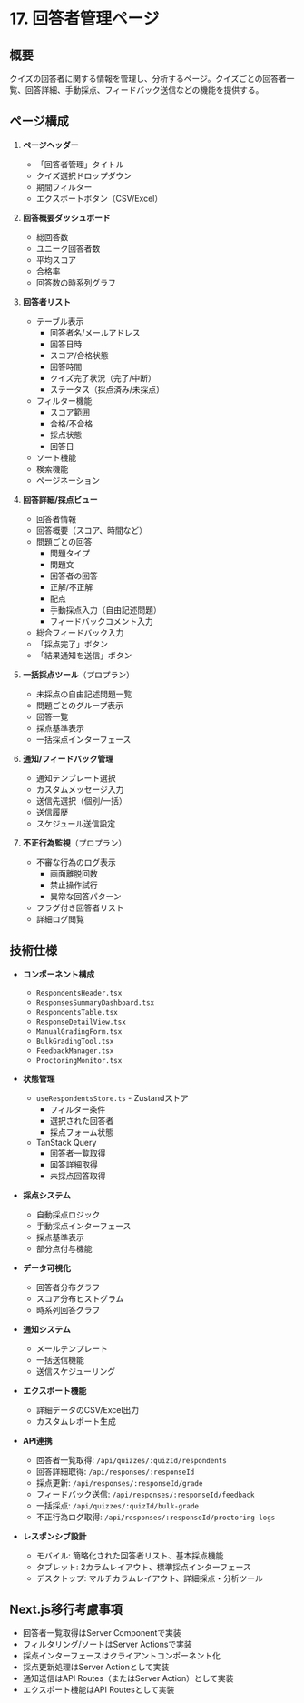 # 17. 回答者管理ページ

## 概要
クイズの回答者に関する情報を管理し、分析するページ。クイズごとの回答者一覧、回答詳細、手動採点、フィードバック送信などの機能を提供する。

## ページ構成
1. **ページヘッダー**
   - 「回答者管理」タイトル
   - クイズ選択ドロップダウン
   - 期間フィルター
   - エクスポートボタン（CSV/Excel）

2. **回答概要ダッシュボード**
   - 総回答数
   - ユニーク回答者数
   - 平均スコア
   - 合格率
   - 回答数の時系列グラフ

3. **回答者リスト**
   - テーブル表示
     - 回答者名/メールアドレス
     - 回答日時
     - スコア/合格状態
     - 回答時間
     - クイズ完了状況（完了/中断）
     - ステータス（採点済み/未採点）
   - フィルター機能
     - スコア範囲
     - 合格/不合格
     - 採点状態
     - 回答日
   - ソート機能
   - 検索機能
   - ページネーション

4. **回答詳細/採点ビュー**
   - 回答者情報
   - 回答概要（スコア、時間など）
   - 問題ごとの回答
     - 問題タイプ
     - 問題文
     - 回答者の回答
     - 正解/不正解
     - 配点
     - 手動採点入力（自由記述問題）
     - フィードバックコメント入力
   - 総合フィードバック入力
   - 「採点完了」ボタン
   - 「結果通知を送信」ボタン

5. **一括採点ツール**（プロプラン）
   - 未採点の自由記述問題一覧
   - 問題ごとのグループ表示
   - 回答一覧
   - 採点基準表示
   - 一括採点インターフェース

6. **通知/フィードバック管理**
   - 通知テンプレート選択
   - カスタムメッセージ入力
   - 送信先選択（個別/一括）
   - 送信履歴
   - スケジュール送信設定

7. **不正行為監視**（プロプラン）
   - 不審な行為のログ表示
     - 画面離脱回数
     - 禁止操作試行
     - 異常な回答パターン
   - フラグ付き回答者リスト
   - 詳細ログ閲覧

## 技術仕様
- **コンポーネント構成**
  - `RespondentsHeader.tsx`
  - `ResponsesSummaryDashboard.tsx`
  - `RespondentsTable.tsx`
  - `ResponseDetailView.tsx`
  - `ManualGradingForm.tsx`
  - `BulkGradingTool.tsx`
  - `FeedbackManager.tsx`
  - `ProctoringMonitor.tsx`

- **状態管理**
  - `useRespondentsStore.ts` - Zustandストア
    - フィルター条件
    - 選択された回答者
    - 採点フォーム状態
  - TanStack Query
    - 回答者一覧取得
    - 回答詳細取得
    - 未採点回答取得

- **採点システム**
  - 自動採点ロジック
  - 手動採点インターフェース
  - 採点基準表示
  - 部分点付与機能

- **データ可視化**
  - 回答者分布グラフ
  - スコア分布ヒストグラム
  - 時系列回答グラフ

- **通知システム**
  - メールテンプレート
  - 一括送信機能
  - 送信スケジューリング

- **エクスポート機能**
  - 詳細データのCSV/Excel出力
  - カスタムレポート生成

- **API連携**
  - 回答者一覧取得: `/api/quizzes/:quizId/respondents`
  - 回答詳細取得: `/api/responses/:responseId`
  - 採点更新: `/api/responses/:responseId/grade`
  - フィードバック送信: `/api/responses/:responseId/feedback`
  - 一括採点: `/api/quizzes/:quizId/bulk-grade`
  - 不正行為ログ取得: `/api/responses/:responseId/proctoring-logs`

- **レスポンシブ設計**
  - モバイル: 簡略化された回答者リスト、基本採点機能
  - タブレット: 2カラムレイアウト、標準採点インターフェース
  - デスクトップ: マルチカラムレイアウト、詳細採点・分析ツール

## Next.js移行考慮事項
- 回答者一覧取得はServer Componentで実装
- フィルタリング/ソートはServer Actionsで実装
- 採点インターフェースはクライアントコンポーネント化
- 採点更新処理はServer Actionとして実装
- 通知送信はAPI Routes（またはServer Action）として実装
- エクスポート機能はAPI Routesとして実装